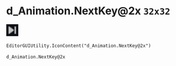 # d_Animation.NextKey@2x `32x32`
<img src="/img/d_Animation.NextKey.png" width=32 height=32>

``` CSharp
EditorGUIUtility.IconContent("d_Animation.NextKey@2x")
```
```
d_Animation.NextKey@2x
```
